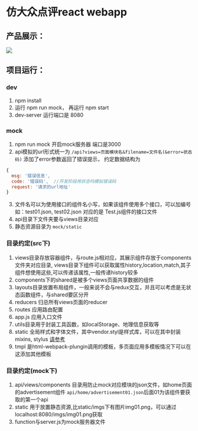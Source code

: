仿大众点评react webapp
==========
## 产品展示： 
<img src="https://github.com/wsyxl365/react-webapp-dzdp/blob/master/dzdp-show.jpg"/>

## 项目运行： 
### dev 
1. npm install
2. 运行 npm run mock， 再运行 npm start
3. dev-server 运行端口是 8080

### mock 
1. npm run mock 开启mock服务器 端口是3000
2. api模拟的url形式统一为 `/api?views=页面模块名&filename=文件名(&error=状态码)` 添加了error参数返回了错误提示， 约定数据结构为
```javascript
{
  msg: '错误信息',
  code: '错误码',  //开发阶段用状态吗模拟错误码
  request: '请求的url地址'
}

```
3. 文件名可以为使用接口的组件名小写，如果该组件使用多个接口，可以加编号如：test01.json, test02.json 对应的是 Test.js组件的接口文件
3. api目录下文件夹要与views目录对应
4. 静态资源目录为 `mock/static`

### 目录约定(src下)
1. views目录存放容器组件，与route.js相对应，其展示组件存放于components文件夹对应目录, views目录下组件可以获取属性history,location,match,其子组件想使用这些,可以传递该属性,一般传递history较多
2. components下的shared是被多个views页面共享数据的组件
3. layouts目录放置布局组件，一般来说不会与redux交互，并且可以考虑是无状态函数组件，与shared要区分开
4. reducers 归总所有views页面的reducer
5. routes 应用路由配置
6. app.js 应用入口文件
7. utils目录用于封装工具函数，如localStorage、地理信息获取等
8. static 全局样式和字体文件，其中vendor.styl是样式库，可以在其中封装mixins, stylus [请参考](http://www.zhangxinxu.com/jq/stylus/)
9. tmpl 是html-webpack-plungin调用的模板，多页面应用多模板情况下可以在这添加其他模板

### 目录约定(mock下)
1. api/views/components 目录用防止mock对应模块的json文件，如home页面的advertisement组件 `api/home/advertisement01.json`后面01为该组件要获取的第一个api
2. static 用于放置静态资源,比static/imgs下有图片img01.png，可以通过localhost:8080/imgs/img01.png获取
3. function与server.js为mock服务器文件

